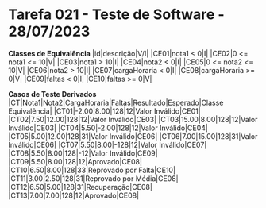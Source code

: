 # Tarefa 021 - Teste de Software - 28/07/2023


**Classes de Equivalência**
|id|descrição|V/I|
|CE01|nota1 < 0|I|
|CE02|0 <= nota1 <= 10|V|
|CE03|nota1 > 10|I|
|CE04|nota2 < 0|I|
|CE05|0 <= nota2 <= 10|V|
|CE06|nota2 > 10|I|
|CE07|cargaHoraria < 0|I|
|CE08|cargaHoraria >= 0|V|
|CE09|faltas < 0|I|
|CE10|faltas >= 0|V|

**Casos de Teste Derivados**
|CT|Nota1|Nota2|CargaHoraria|Faltas|Resultado|Esperado|Classe Equivalência|
|CT01|-2.00|8.00|128|12|Valor Inválido|CE01|
|CT02|7.50|12.00|128|12|Valor Inválido|CE03|
|CT03|15.00|8.00|128|12|Valor Inválido|CE03|
|CT04|5.50|-2.00|128|12|Valor Inválido|CE04|
|CT05|5.00|12.00|128|31|Valor Inválido|CE06|
|CT06|7.00|15.00|128|31|Valor Inválido|CE06|
|CT07|5.50|8.00|-128|12|Valor Inválido|CE07|
|CT08|5.50|8.00|128|-12|Valor Inválido|CE09|
|CT09|5.50|8.00|128|12|Aprovado|CE08|
|CT10|6.50|8.00|128|33|Reprovado por Falta|CE10|
|CT11|3.00|2.50|128|31|Reprovado por Média|CE08|
|CT12|6.50|5.00|128|31|Recuperação|CE08|
|CT13|7.00|7.00|128|12|Aprovado|CE08|
